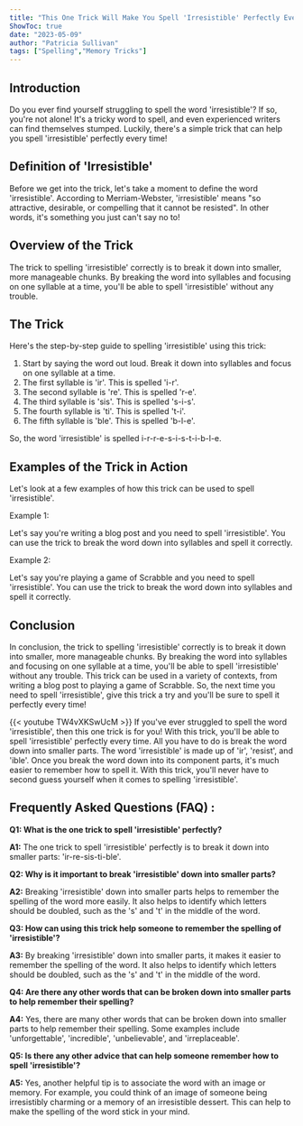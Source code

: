 ```yaml
---
title: "This One Trick Will Make You Spell 'Irresistible' Perfectly Every Time!"
ShowToc: true 
date: "2023-05-09"
author: "Patricia Sullivan" 
tags: ["Spelling","Memory Tricks"]
---
```

## Introduction

Do you ever find yourself struggling to spell the word 'irresistible'? If so, you're not alone! It's a tricky word to spell, and even experienced writers can find themselves stumped. Luckily, there's a simple trick that can help you spell 'irresistible' perfectly every time!

## Definition of 'Irresistible'

Before we get into the trick, let's take a moment to define the word 'irresistible'. According to Merriam-Webster, 'irresistible' means "so attractive, desirable, or compelling that it cannot be resisted". In other words, it's something you just can't say no to!

## Overview of the Trick

The trick to spelling 'irresistible' correctly is to break it down into smaller, more manageable chunks. By breaking the word into syllables and focusing on one syllable at a time, you'll be able to spell 'irresistible' without any trouble. 

## The Trick

Here's the step-by-step guide to spelling 'irresistible' using this trick:

1. Start by saying the word out loud. Break it down into syllables and focus on one syllable at a time. 
2. The first syllable is 'ir'. This is spelled 'i-r'.
3. The second syllable is 're'. This is spelled 'r-e'. 
4. The third syllable is 'sis'. This is spelled 's-i-s'. 
5. The fourth syllable is 'ti'. This is spelled 't-i'. 
6. The fifth syllable is 'ble'. This is spelled 'b-l-e'. 

So, the word 'irresistible' is spelled i-r-r-e-s-i-s-t-i-b-l-e. 

## Examples of the Trick in Action

Let's look at a few examples of how this trick can be used to spell 'irresistible'. 

Example 1: 

Let's say you're writing a blog post and you need to spell 'irresistible'. You can use the trick to break the word down into syllables and spell it correctly. 

Example 2: 

Let's say you're playing a game of Scrabble and you need to spell 'irresistible'. You can use the trick to break the word down into syllables and spell it correctly. 

## Conclusion

In conclusion, the trick to spelling 'irresistible' correctly is to break it down into smaller, more manageable chunks. By breaking the word into syllables and focusing on one syllable at a time, you'll be able to spell 'irresistible' without any trouble. This trick can be used in a variety of contexts, from writing a blog post to playing a game of Scrabble. So, the next time you need to spell 'irresistible', give this trick a try and you'll be sure to spell it perfectly every time!

{{< youtube TW4vXKSwUcM >}} 
If you've ever struggled to spell the word 'irresistible', then this one trick is for you! With this trick, you'll be able to spell 'irresistible' perfectly every time. All you have to do is break the word down into smaller parts. The word 'irresistible' is made up of 'ir', 'resist', and 'ible'. Once you break the word down into its component parts, it's much easier to remember how to spell it. With this trick, you'll never have to second guess yourself when it comes to spelling 'irresistible'.

## Frequently Asked Questions (FAQ) :
**Q1: What is the one trick to spell 'irresistible' perfectly?**

**A1:** The one trick to spell 'irresistible' perfectly is to break it down into smaller parts: 'ir-re-sis-ti-ble'. 

**Q2: Why is it important to break 'irresistible' down into smaller parts?**

**A2:** Breaking 'irresistible' down into smaller parts helps to remember the spelling of the word more easily. It also helps to identify which letters should be doubled, such as the 's' and 't' in the middle of the word. 

**Q3: How can using this trick help someone to remember the spelling of 'irresistible'?**

**A3:** By breaking 'irresistible' down into smaller parts, it makes it easier to remember the spelling of the word. It also helps to identify which letters should be doubled, such as the 's' and 't' in the middle of the word. 

**Q4: Are there any other words that can be broken down into smaller parts to help remember their spelling?**

**A4:** Yes, there are many other words that can be broken down into smaller parts to help remember their spelling. Some examples include 'unforgettable', 'incredible', 'unbelievable', and 'irreplaceable'. 

**Q5: Is there any other advice that can help someone remember how to spell 'irresistible'?**

**A5:** Yes, another helpful tip is to associate the word with an image or memory. For example, you could think of an image of someone being irresistibly charming or a memory of an irresistible dessert. This can help to make the spelling of the word stick in your mind.





